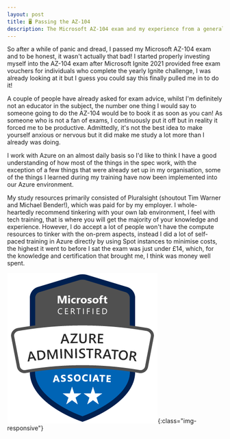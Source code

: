 ```yaml
---
layout: post
title: 🖥️ Passing the AZ-104
description: The Microsoft AZ-104 exam and my experience from a general sysadmin perspective, including study techniques and complaints.
---
```


So after a while of panic and dread, I passed my Microsoft AZ-104 exam and to be honest, it wasn't actually that bad!
I started properly investing myself into the AZ-104 exam after Microsoft Ignite 2021 provided free exam vouchers for individuals who complete the yearly Ignite challenge, I was already looking at it but I guess you could say this finally pulled me in to do it!

A couple of people have already asked for exam advice, whilst I'm definitely not an educator in the subject, the number one thing I would say to someone going to do the AZ-104 would be to book it as soon as you can! As someone who is not a fan of exams, I continuously put it off but in reality it forced me to be productive. Admittedly, it's not the best idea to make yourself anxious or nervous but it did make me study a lot more than I already was doing.

I work with Azure on an almost daily basis so I'd like to think I have a good understanding of how most of the things in the spec work, with the exception of a few things that were already set up in my organisation, some of the things I learned during my training have now been implemented into our Azure environment.

My study resources primarily consisted of Pluralsight (shoutout Tim Warner and Michael Bender!), which was paid for by my employer. I whole-heartedly recommend tinkering with your own lab environment, I feel with tech training, that is where you will get the majority of your knowledge and experience. However, I do accept a lot of people won't have the compute resources to tinker with the on-prem aspects, instead I did a lot of self-paced training in Azure directly by using Spot instances to minimise costs, the highest it went to before I sat the exam was just under £14, which, for the knowledge and certification that brought me, I think was money well spent.


![Microsoft Certified Azure Administrator](/public/azure-administrator-associate.png){:class="img-responsive"}
